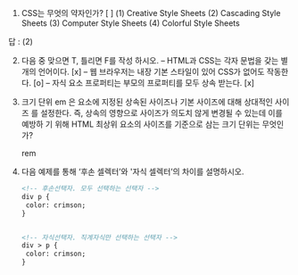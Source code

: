 1. CSS는 무엇의 약자인가? [ ]
  (1) Creative Style Sheets
  (2) Cascading Style Sheets
  (3) Computer Style Sheets
  (4) Colorful Style Sheets

  답 :  (2)

2. 다음 중 맞으면 T, 틀리면 F를 작성 하시오.
   – HTML과 CSS는 각자 문법을 갖는 별개의 언어이다. [x]
   – 웹 브라우저는 내장 기본 스타일이 있어 CSS가 없어도 작동한다. [o]
   – 자식 요소 프로퍼티는 부모의 프로퍼티를 모두 상속 받는다. [x]
   

   
3. 크기 단위 em 은 요소에 지정된 상속된 사이즈나 기본 사이즈에 대해 상대적인 사이즈
   를 설정한다. 즉, 상속의 영향으로 사이즈가 의도치 않게 변경될 수 있는데 이를 예방하
   기 위해 HTML 최상위 요소의 사이즈를 기준으로 삼는 크기 단위는 무엇인가?

   rem

4. 다음 예제를 통해 ‘후손 셀렉터’와 '자식 셀렉터’의 차이를 설명하시오.

   ```html
   <!-- 후손선택자. 모두 선택하는 선택자 -->
   div p {
   	color: crimson;
   }
   
   
   <!-- 자식선택자. 직계자식만 선택하는 선택자 -->
   div > p {
   	color: crimson;
   }
        
   ```

   